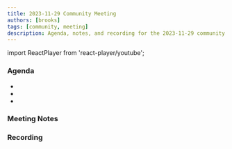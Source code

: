 ```yaml
---
title: 2023-11-29 Community Meeting
authors: [brooks]
tags: [community, meeting]
description: Agenda, notes, and recording for the 2023-11-29 community meeting
---
```


import ReactPlayer from 'react-player/youtube';

### Agenda

- 
- 
- 

<!--truncate-->

### Meeting Notes

### Recording

<ReactPlayer url='https://www.youtube.com/watch?v=GFc0gzvn8Oo' controls />
